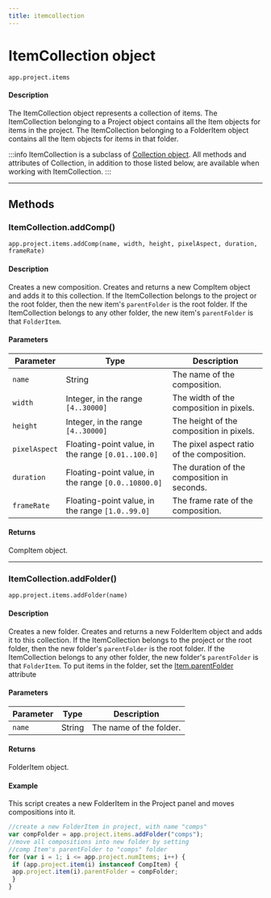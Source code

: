 ```yaml
---
title: itemcollection
---
```

# ItemCollection object

`app.project.items`

#### Description

The ItemCollection object represents a collection of items. The ItemCollection belonging to a Project object contains all the Item objects for items in the project. The ItemCollection belonging to a FolderItem object contains all the Item objects for items in that folder.

:::info
ItemCollection is a subclass of [Collection object](../../other/collection). All methods and attributes of Collection, in addition to those listed below, are available when working with ItemCollection.
:::

---

## Methods

### ItemCollection.addComp()

`app.project.items.addComp(name, width, height, pixelAspect, duration, frameRate)`

#### Description

Creates a new composition. Creates and returns a new CompItem object and adds it to this collection. If the ItemCollection belongs to the project or the root folder, then the new item's `parentFolder` is the root folder. If the ItemCollection belongs to any other folder, the new item's `parentFolder` is that `FolderItem`.

#### Parameters

| Parameter | Type | Description |
| --- | --- | --- |
| `name` | String | The name of the composition. |
| `width` | Integer, in the range `[4..30000]` | The width of the composition in pixels. |
| `height` | Integer, in the range `[4..30000]` | The height of the composition in pixels. |
| `pixelAspect` | Floating-point value, in the range `[0.01..100.0]` | The pixel aspect ratio of the composition. |
| `duration` | Floating-point value, in the range `[0.0..10800.0]` | The duration of the composition in seconds. |
| `frameRate` | Floating-point value, in the range `[1.0..99.0]` | The frame rate of the composition. |

#### Returns

CompItem object.

---

### ItemCollection.addFolder()

`app.project.items.addFolder(name)`

#### Description

Creates a new folder. Creates and returns a new FolderItem object and adds it to this collection. If the ItemCollection belongs to the project or the root folder, then the new folder's `parentFolder` is the root folder. If the ItemCollection belongs to any other folder, the new folder's `parentFolder` is that `FolderItem`. To put items in the folder, set the [Item.parentFolder](../item#itemparentfolder) attribute

#### Parameters

| Parameter | Type | Description |
| --- | --- | --- |
| `name` | String | The name of the folder. |

#### Returns

FolderItem object.

#### Example

This script creates a new FolderItem in the Project panel and moves compositions into it.

```javascript
//create a new FolderItem in project, with name "comps"
var compFolder = app.project.items.addFolder("comps");
//move all compositions into new folder by setting
//comp Item's parentFolder to "comps" folder
for (var i = 1; i <= app.project.numItems; i++) {
 if (app.project.item(i) instanceof CompItem) {
 app.project.item(i).parentFolder = compFolder;
 }
}
```
